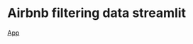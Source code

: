 # Airbnb filtering data streamlit
[App](https://jeffresh-airbnb-filtering-data-streamlit-app-0bq90r.streamlit.app)
